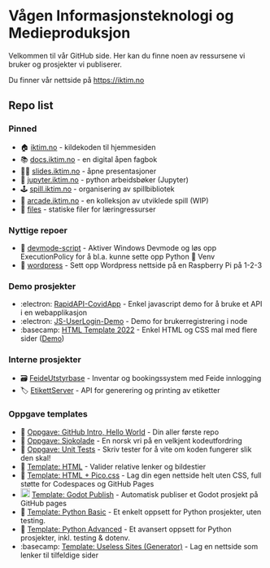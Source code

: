 # Vågen Informasjonsteknologi og Medieproduksjon
Velkommen til vår GitHub side. Her kan du finne noen av ressursene vi bruker og prosjekter vi publiserer.

Du finner vår nettside på https://iktim.no

## Repo list
### Pinned
- :house: [iktim.no](https://github.com/VaagenIM/iktim.no) - kildekoden til hjemmesiden
- :books: [docs.iktim.no](https://github.com/VaagenIM/docs.iktim.no) - en digital åpen fagbok
- :man_teacher: [slides.iktim.no](https://github.com/VaagenIM/slides.iktim.no) - åpne presentasjoner
- :snake: [jupyter.iktim.no](https://github.com/VaagenIM/jupyter.iktim.no) - python arbeidsbøker (Jupyter)
- :joystick: [spill.iktim.no](https://github.com/sondregronas/EduGameDist) - organisering av spillbibliotek
- :game_die: [arcade.iktim.no](https://github.com/VaagenIM/arcade.iktim.no) - en kolleksjon av utviklede spill (WIP)
- :file_folder: [files](https://github.com/VaagenIM/files) - statiske filer for læringressurser

### Nyttige repoer
- :receipt: [devmode-script](https://github.com/VaagenIM/devmode-script) - Aktiver Windows Devmode og løs opp ExecutionPolicy for å bl.a. kunne sette opp Python :snake: Venv
- :receipt: [wordpress](https://github.com/VaagenIM/wordpress) - Sett opp Wordpress nettside på en Raspberry Pi på 1-2-3

### Demo prosjekter
- :electron: [RapidAPI-CovidApp](https://github.com/VaagenIM/RapidAPI-CovidApp) - Enkel javascript demo for å bruke et API i en webapplikasjon
- :electron: [JS-UserLogin-Demo](https://github.com/VaagenIM/JS-UserLogin-Demo) - Demo for brukerregistrering i node
- :basecamp: [HTML Template 2022](https://github.com/VaagenIM/html-template-09-2022) - Enkel HTML og CSS mal med flere sider ([Demo](https://vaagenim.github.io/html-template-09-2022/))

### Interne prosjekter
- :card_file_box: [FeideUtstyrbase](https://github.com/sondregronas/FeideUtstyrbase) - Inventar og bookingssystem med Feide innlogging
- :label: [EtikettServer](https://github.com/VaagenIM/EtikettServer) - API for generering og printing av etiketter

### Oppgave templates
- :wave: [Oppgave: GitHub Intro, Hello World](https://github.com/VaagenIM/template_GitHubIntro_HelloWorld) - Din aller første repo
- :snake: [Oppgave: Sjokolade](https://github.com/VaagenIM/oppgave_sjokolade) - En norsk vri på en velkjent kodeutfordring
- :snake: [Oppgave: Unit Tests](https://github.com/VaagenIM/oppgave_unit-tests) - Skriv tester for å vite om koden fungerer slik den skal!
- :memo: [Template: HTML](https://github.com/VaagenIM/template_HTML) - Valider relative lenker og bildestier
- :memo: [Template: HTML + Pico.css](https://github.com/VaagenIM/template_HTML_Pico.css) - Lag din egen nettside helt uten CSS, full støtte for Codespaces og GitHub Pages
- <img height="18" src="https://godotengine.org/themes/godotengine/assets/press/icon_color.png"> [Template: Godot Publish](https://github.com/VaagenIM/template_godot_publish) - Automatisk publiser et Godot prosjekt på GitHub pages
- :snake: [Template: Python Basic](https://github.com/VaagenIM/template_python_basic) - Et enkelt oppsett for Python prosjekter, uten testing.
- :snake: [Template: Python Advanced](https://github.com/VaagenIM/template_python_advanced) - Et avansert oppsett for Python prosjekter, inkl. testing & dotenv.
- :basecamp: [Template: Useless Sites (Generator)](https://github.com/VaagenIM/useless-site-template) - Lag en nettside som lenker til tilfeldige sider
